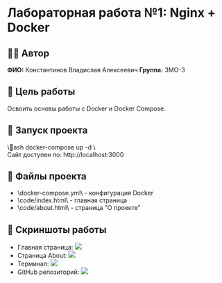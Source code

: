 ﻿# Лабораторная работа №1: Nginx + Docker

## 👩‍💻 Автор
**ФИО:** Константинов Владислав Алексеевич
**Группа:** 3МО-3

## 📌 Цель работы
Освоить основы работы с Docker и Docker Compose.

## 🚀 Запуск проекта
\\\ash
docker-compose up -d
\\\
Сайт доступен по: http://localhost:3000

## 📂 Файлы проекта
- \docker-compose.yml\ - конфигурация Docker
- \code/index.html\ - главная страница
- \code/about.html\ - страница \"О проекте\"

## 📸 Скриншоты работы
- Главная страница: ![](screenshots/main.png)
- Страница About: ![](screenshots/about.png)
- Терминал: ![](screenshots/terminal.png)
- GitHub репозиторий: ![](screenshots/github.png)

